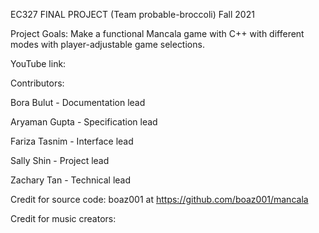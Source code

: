 EC327 FINAL PROJECT (Team probable-broccoli)
Fall 2021

Project Goals: Make a functional Mancala game with C++ with different modes with player-adjustable game selections. 


YouTube link:


Contributors: 

Bora Bulut - Documentation lead

Aryaman Gupta - Specification lead

Fariza Tasnim - Interface lead

Sally Shin - Project lead

Zachary Tan - Technical lead


Credit for source code: 
boaz001 at https://github.com/boaz001/mancala

Credit for music creators:

